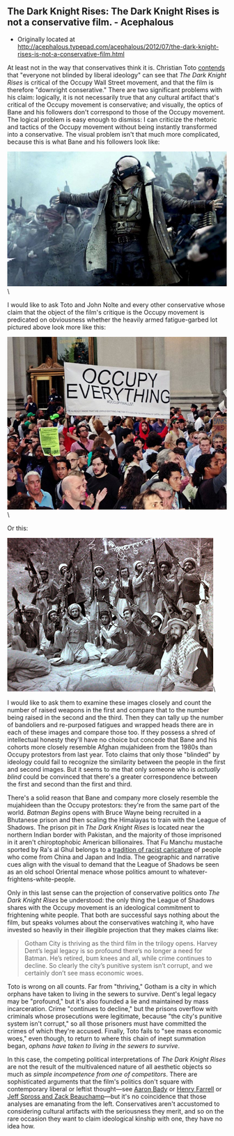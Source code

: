## The Dark Knight Rises: The Dark Knight Rises is not a conservative film. - Acephalous

 * Originally located at http://acephalous.typepad.com/acephalous/2012/07/the-dark-knight-rises-is-not-a-conservative-film.html

At least not in the way that conservatives think it is. Christian Toto [contends](http://www.breitbart.com/Big-Hollywood/2012/07/27/forbes-denial-dark-knight-occupy) that "everyone not blinded by liberal ideology" can see that *The Dark Knight Rises* is critical of the Occupy Wall Street movement, and that the film is therefore "downright conserative." There are two significant problems with his claim: logically, it is not necessarily true that any cultural artifact that's critical of the Occupy movement is conservative; and visually, the optics of Bane and his followers don't correspond to those of the Occupy movement. The logical problem is easy enough to dismiss: I can criticize the rhetoric and tactics of the Occupy movement without being instantly transformed into a conservative. The visual problem isn't that much more complicated, because this is what Bane and his followers look like:

![6a00d8341c2df453ef017616d48ef6970c](images/film/the-dark-knight-rises/6a00d8341c2df453ef017616d48ef6970c.jpg)\ 

I would like to ask Toto and John Nolte and every other conservative whose claim that the object of the film's critique is the Occupy movement is predicated on obviousness whether the heavily armed fatigue-garbed lot pictured above look more like this:

![6a00d8341c2df453ef017616d49eb4970c](images/film/the-dark-knight-rises/6a00d8341c2df453ef017616d49eb4970c.jpg)\ 

Or this:

![6a00d8341c2df453ef016768dfe64a970b](images/film/the-dark-knight-rises/6a00d8341c2df453ef016768dfe64a970b.jpg)\ 

I would like to ask them to examine these images closely and count the number of raised weapons in the first and compare that to the number being raised in the second and the third. Then they can tally up the number of bandoliers and re-purposed fatigues and wrapped heads there are in each of these images and compare those too. If they possess a shred of intellectual honesty they'll have no choice but concede that Bane and his cohorts more closely resemble Afghan mujahideen from the 1980s than Occupy protestors from last year. Toto claims that only those "blinded" by ideology could fail to recognize the similarity between the people in the first and second images. But it seems to me that only someone who is *actually blind* could be convinced that there's a greater correspondence between the first and second than the first and third.

There's a solid reason that Bane and company more closely resemble the mujahideen than the Occupy protestors: they're from the same part of the world. *Batman Begins* opens with Bruce Wayne being recruited in a Bhutanese prison and then scaling the Himalayas to train with the League of Shadows. The prison pit in *The Dark Knight Rises* is located near the northern Indian border with Pakistan, and the majority of those imprisoned in it aren't chiroptophobic American billionaires. That Fu Manchu mustache sported by Ra's al Ghul belongs to a [tradition of racist caricature](http://en.wikipedia.org/wiki/Fu_Manchu#Controversy) of people who come from China and Japan and India. The geographic and narrative cues align with the visual to demand that the League of Shadows be seen as an old school Oriental menace whose politics amount to whatever-frightens-white-people.

Only in this last sense can the projection of conservative politics onto *The Dark Knight Rises* be understood: the only thing the League of Shadows shares with the Occupy movement is an ideological commitment to frightening white people. That both are successful says nothing about the film, but speaks volumes about the conservatives watching it, who have invested so heavily in their illegible projection that they makes claims like:

> Gotham City is thriving as the third film in the trilogy opens. Harvey Dent’s legal legacy is so profound there’s no longer a need for Batman. He’s retired, bum knees and all, while crime continues to decline. So clearly the city’s punitive system isn’t corrupt, and we certainly don’t see mass economic woes.

Toto is wrong on all counts. Far from "thriving," Gotham is a city in which orphans have taken to living in the sewers to survive. Dent's legal legacy may be "profound," but it's also founded a lie and maintained by mass incarceration. Crime "continues to decline," but the prisons overflow with criminals whose prosecutions were legitimate, because "the city's punitive system isn't corrupt," so all those prisoners must have committed the crimes of which they're accused. Finally, Toto fails to "see mass economic woes," even though, to return to where this chain of inept summation began, *ophans have taken to living in the sewers to survive*.

In this case, the competing political interpretations of *The Dark Knight Rises* are not the result of the multivalenced nature of all aesthetic objects so much as *simple incompetence from one of competitors*. There are sophisticated arguments that the film's politics don't square with contemporary liberal or leftist thought—see [Aaron Bady](http://thenewinquiry.com/blogs/zunguzungu/do-not-go-gentle-into-that-dark-knight/) or [Henry Farrell](http://crookedtimber.org/2012/07/24/the-dark-knight-rises/) or [Jeff Spross and Zack Beauchamp](http://thinkprogress.org/alyssa/2012/07/26/581591/dark-knight-christopher-nolan/)—but it's no coincidence that those analyses are emanating from the left. Conservatives aren't accustomed to considering cultural artifacts with the seriousness they merit, and so on the rare occasion they want to claim ideological kinship with one, they have no idea how.
